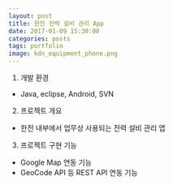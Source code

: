 ```yaml
---
layout: post
title: 한전 전력 설비 관리 App
date: 2017-01-09 15:30:00 
categories: posts 
tags: portfolio
image: kdn_equipment_phone.png
---
```


1) 개발 환경  
 - Java, eclipse, Android, SVN  

2) 프로젝트 개요  
 - 한전 내부에서 업무상 사용되는 전력 설비 관리 앱  

3) 프로젝트 구현 기능  
 - Google Map 연동 기능  
 - GeoCode API 등 REST API 연동 기능  
